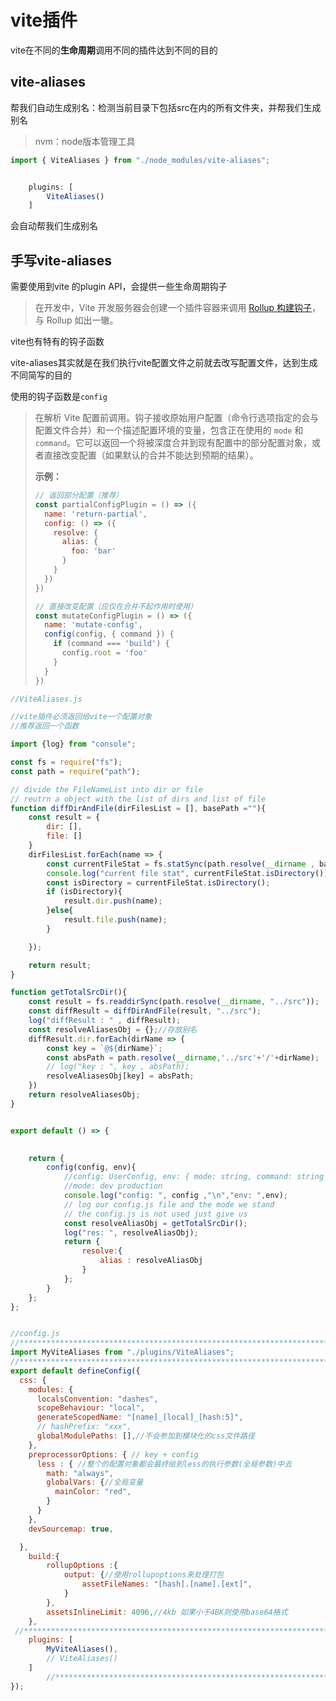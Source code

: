 # vite插件

vite在不同的**生命周期**调用不同的插件达到不同的目的

## vite-aliases

帮我们自动生成别名：检测当前目录下包括src在内的所有文件夹，并帮我们生成别名

> nvm：node版本管理工具

```js
import { ViteAliases } from "./node_modules/vite-aliases";


	plugins: [
		ViteAliases()
	]

```

会自动帮我们生成别名

## 手写vite-aliases

需要使用到vite 的plugin API，会提供一些生命周期钩子

> 在开发中，Vite 开发服务器会创建一个插件容器来调用 [Rollup 构建钩子](https://rollupjs.org/guide/en/#build-hooks)，与 Rollup 如出一辙。

vite也有特有的钩子函数

vite-aliases其实就是在我们执行vite配置文件之前就去改写配置文件，达到生成不同简写的目的

使用的钩子函数是`config`

> 在解析 Vite 配置前调用。钩子接收原始用户配置（命令行选项指定的会与配置文件合并）和一个描述配置环境的变量，包含正在使用的 `mode` 和 `command`。它可以返回一个将被深度合并到现有配置中的部分配置对象，或者直接改变配置（如果默认的合并不能达到预期的结果）。
>
> **示例：**
>
> 
>
> ```js
> // 返回部分配置（推荐）
> const partialConfigPlugin = () => ({
>   name: 'return-partial',
>   config: () => ({
>     resolve: {
>       alias: {
>         foo: 'bar'
>       }
>     }
>   })
> })
> 
> // 直接改变配置（应仅在合并不起作用时使用）
> const mutateConfigPlugin = () => ({
>   name: 'mutate-config',
>   config(config, { command }) {
>     if (command === 'build') {
>       config.root = 'foo'
>     }
>   }
> })
> ```

```js
//ViteAliases.js

//vite插件必须返回给vite一个配置对象
//推荐返回一个函数

import {log} from "console";

const fs = require("fs");
const path = require("path");

// divide the FileNameList into dir or file
// reutrn a object with the list of dirs and list of file
function diffDirAndFile(dirFilesList = [], basePath =""){
	const result = {
		dir: [],
		file: []
	}
	dirFilesList.forEach(name => {
		const currentFileStat = fs.statSync(path.resolve(__dirname , basePath+"/"+name));
		console.log("current file stat", currentFileStat.isDirectory());
		const isDirectory = currentFileStat.isDirectory();
		if (isDirectory){
			result.dir.push(name);
		}else{
			result.file.push(name);
		}

	});

	return result;
}

function getTotalSrcDir(){
	const result = fs.readdirSync(path.resolve(__dirname, "../src"));
	const diffResult = diffDirAndFile(result, "../src");
	log("diffResult : " , diffResult);	
	const resolveAliasesObj = {};//存放别名
	diffResult.dir.forEach(dirName => {
		const key = `@${dirName}`;
		const absPath = path.resolve(__dirname,'../src'+'/'+dirName);
		// log("key : ", key , absPath);
		resolveAliasesObj[key] = absPath;
	})
	return resolveAliasesObj;
}


export default () => {
		

	return {
		config(config, env){
			//config: UserConfig, env: { mode: string, command: string }
			//mode: dev production
			console.log("config: ", config ,"\n","env: ",env);
			// log our config.js file and the mode we stand
			// the config.js is not used just give us
			const resolveAliasObj = getTotalSrcDir();
			log("res: ", resolveAliasObj);
			return {
				resolve:{
					alias : resolveAliasObj
				}
			};
		}
	};
};


//config.js
//*************************************************************************
import MyViteAliases from "./plugins/ViteAliases";
//*************************************************************************
export default defineConfig({
  css: {
    modules: {
      localsConvention: "dashes",
      scopeBehaviour: "local",
      generateScopedName: "[name]_[local]_[hash:5]",
      // hashPrefix: "xxx",
      globalModulePaths: [],//不会参加到模块化的css文件路径
    },
    preprocessorOptions: { // key + config
      less : { //整个的配置对象都会最终给到less的执行参数(全局参数)中去
        math: "always",
        globalVars: {//全局变量
          mainColor: "red",
        }
      }
    },
    devSourcemap: true,

  },
	build:{
		rollupOptions :{
			output: {//使用rollupoptions来处理打包
				assetFileNames: "[hash].[name].[ext]",
			}
		},
		assetsInlineLimit: 4096,//4kb 如果小于4BK则使用base64格式
	},
 //*************************************************************************
	plugins: [
		MyViteAliases(),
		// ViteAliases()
	]
        //*************************************************************************
});

```

